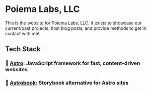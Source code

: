 # Poiema Labs, LLC

This is the website for Poiema Labs, LLC. It exists to showcase our current/past projects, host blog posts, and provide methods to get in contact with me!

## Tech Stack

### 🚀 [Astro](https://astro.build/): JavaScript framework for fast, content-driven websites

### 📕 [Astrobook](http://github.com/ocavue/astrobook): Storybook alternative for Astro sites
